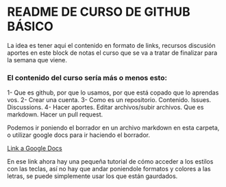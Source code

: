 # README DE CURSO DE GITHUB BÁSICO
La idea es tener aqui el contenido en formato de links, recursos discusión aportes en este block de notas el curso que se va a tratar de finalizar para la semana que viene.

### El contenido del curso sería más o menos esto:
1- Que es github, por que lo usamos, por que está copado que lo aprendas vos. 
2- Crear una cuenta.
3- Como es un repositorio. Contenido. Issues. Discussions. 
4- Hacer aportes. Editar archivos/subir archivos. Que es markdown. Hacer un pull request.

Podemos ir poniendo el borrador en un archivo markdown en esta carpeta, o utilizar google docs para ir haciendo el borrador.

[Link a Google Docs](https://docs.google.com/document/d/1uv8UPSJ0TAAQmKz4_TNKOGVTok2czyuMxlH_m4xeoOg)

En ese link ahora hay una pequeña tutorial de cómo acceder a los estilos con las teclas, así no hay que andar poniendole formatos y colores a las letras, se puede simplemente usar los que están gaurdados. 


